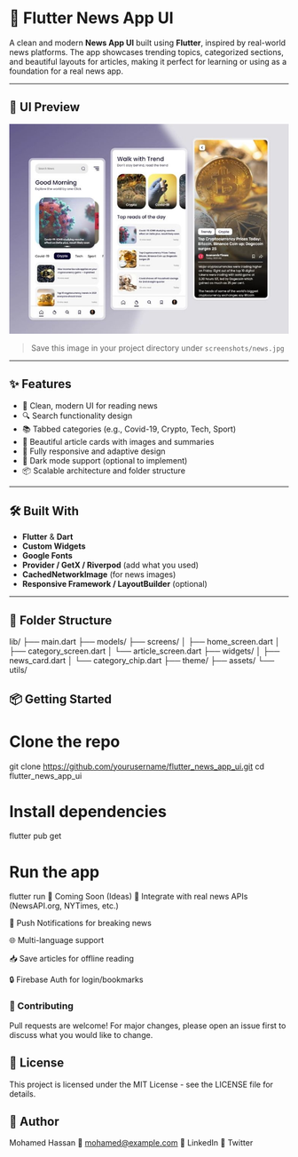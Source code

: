 # 📰 Flutter News App UI

A clean and modern **News App UI** built using **Flutter**, inspired by real-world news platforms. The app showcases trending topics, categorized sections, and beautiful layouts for articles, making it perfect for learning or using as a foundation for a real news app.

---

## 📸 UI Preview

![News App UI](https://github.com/MohameHassan139/news/blob/main/assets/images/news.jpg)

> Save this image in your project directory under `screenshots/news.jpg`

---

## ✨ Features

- 📰 Clean, modern UI for reading news
- 🔍 Search functionality design
- 📚 Tabbed categories (e.g., Covid-19, Crypto, Tech, Sport)
- 📄 Beautiful article cards with images and summaries
- 📱 Fully responsive and adaptive design
- 🌙 Dark mode support (optional to implement)
- 📦 Scalable architecture and folder structure

---

## 🛠️ Built With

- **Flutter** & **Dart**
- **Custom Widgets**
- **Google Fonts**
- **Provider / GetX / Riverpod** (add what you used)
- **CachedNetworkImage** (for news images)
- **Responsive Framework / LayoutBuilder** (optional)

---

## 📁 Folder Structure

lib/
├── main.dart
├── models/
├── screens/
│ ├── home_screen.dart
│ ├── category_screen.dart
│ └── article_screen.dart
├── widgets/
│ ├── news_card.dart
│ └── category_chip.dart
├── theme/
├── assets/
└── utils/





## 📦 Getting Started


# Clone the repo
git clone https://github.com/yourusername/flutter_news_app_ui.git
cd flutter_news_app_ui

# Install dependencies
flutter pub get

# Run the app
flutter run
🚀 Coming Soon (Ideas)
🔗 Integrate with real news APIs (NewsAPI.org, NYTimes, etc.)

🔔 Push Notifications for breaking news

🌐 Multi-language support

📥 Save articles for offline reading

🔒 Firebase Auth for login/bookmarks


### 🤝 Contributing

Pull requests are welcome! For major changes, please open an issue first to discuss what you would like to change.

## 📃 License

This project is licensed under the MIT License - see the LICENSE file for details.

## 👤 Author

Mohamed Hassan
📧 mohamed@example.com
🔗 LinkedIn
🔗 Twitter
